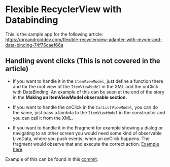 # Flexible RecyclerView with Databinding

This is the sample app for the following article:
https://proandroiddev.com/flexible-recyclerview-adapter-with-mvvm-and-data-binding-74f75caef66a

## Handling event clicks (This is not covered in the article)

- If you want to handle it in the `ItemViewModel`, just define a function there and for the root view of the `ItemViewModel` in the XML add the onClick with DataBinding. An example of this can be seen at the end of the story in the **Making an ItemViewModel observable section.**

- If you want to handle the onClick in the `CarListViewModel`, you can do the same, just pass a lambda to the `ItemViewModel` in the constructor and you can call it from the XML.

- If you want to handle it in the Fragment for example showing a dialog or navigating to an other screen you would need some kind of observable LiveData, where you push events, when an onClick happens. The fragment would observe that and execute the correct action. [Example here](https://medium.com/androiddevelopers/livedata-with-snackbar-navigation-and-other-events-the-singleliveevent-case-ac2622673150).

Example of this can be found in this [commit](https://github.com/kozmi55/Flexible-RecyclerView-with-Databinding/commit/b4d6537cc10b4d015cebd5f2425f91540a3c0910).
